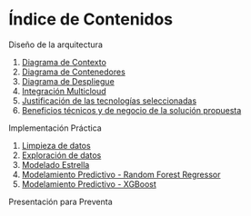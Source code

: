 # **Índice de Contenidos**

Diseño de la arquitectura
1. [Diagrama de Contexto](/diagrams/context-diagram.md)  
2. [Diagrama de Contenedores](/diagrams/container-diagram.md)  
3. [Diagrama de Despliegue](/diagrams/deploy-diagram.md)
4. [Integración Multicloud](/diagrams/multicloud-diagram.md)
5. [Justificación de las tecnologías seleccionadas](/documents/technological-justification.md)  
6. [Beneficios técnicos y de negocio de la solución propuesta](/documents/technical-and-business-benefits.md)

Implementación Práctica
1. [Limpieza de datos](/py/cleaning-data.md)
2. [Exploración de datos](/py/data-exploration.md)
3. [Modelado Estrella](/documents/star-model.md)
4. [Modelamiento Predictivo - Random Forest Regressor](/documents/predictive-model.md)
5. [Modelamiento Predictivo - XGBoost](/documents/predictive-model-2.md)

Presentación para Preventa
